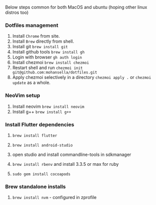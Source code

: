 Below steps common for both MacOS and ubuntu (hoping other linux distros too)

### Dotfiles management
1. Install `Chrome` from site.
2. Install `Brew` directly from shell.
3. Install git `brew install git`
4. Install github tools `brew install gh`
5. Login with browser `gh auth login`
6. Install chezmoi `brew install chezmoi`
7. Restart shell and run `chezmoi init git@github.com:mohansella/dotfiles.git`
8. Apply chezmoi selectively in a directory `chezmoi apply .` or `chezmoi update` as a whole.

### NeoVim setup
1. Install neovim `brew install neovim`
2. Install g++ `brew install g++`

### Install Flutter dependencies
1. `brew install flutter`

2. `brew install android-studio`
3. open studio and install commandline-tools in sdkmanager

4. `brew install rbenv` and install 3.3.5 or max for ruby
5. `sudo gem install cocoapods`


### Brew standalone installs
1. `brew install nvm` - configured in zprofile
